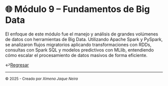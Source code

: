 # 🌐 Módulo 9 – Fundamentos de Big Data

El enfoque de este módulo fue el manejo y análisis de grandes volúmenes de datos con herramientas de Big Data. Utilizando Apache Spark y PySpark, se analizaron flujos migratorios aplicando transformaciones con RDDs, consultas con Spark SQL y modelos predictivos con MLlib, entendiendo cómo escalar el procesamiento de datos masivos de forma eficiente.

↩️[Regresar](https://github.com/AncorethaX/Portafolio-Bootcamp-Ciencia-de-Datos/tree/main)

---
<sub>© 2025 - Creado por *Ximena Jaque Neira*</sub>
